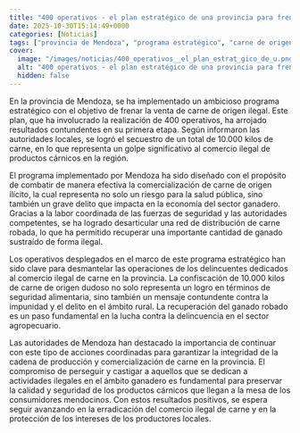 ```yaml
---
title: "400 operativos - el plan estratégico de una provincia para frenar la venta de carne de origen ilegal"
date: 2025-10-30T15:14:49+0000
categories: [Noticias]
tags: ["provincia de Mendoza", "programa estratégico", "carne de origen ilegal", "comercio ilegal", "seguridad alimentaria", "delito", "sector ganadero."]
cover:
  image: "/images/noticias/400_operativos__el_plan_estrat_gico_de_u.png"
  alt: "400 operativos - el plan estratégico de una provincia para frenar la venta de carne de origen ilegal"
  hidden: false
---
```


En la provincia de Mendoza, se ha implementado un ambicioso programa estratégico con el objetivo de frenar la venta de carne de origen ilegal. Este plan, que ha involucrado la realización de 400 operativos, ha arrojado resultados contundentes en su primera etapa. Según informaron las autoridades locales, se logró el secuestro de un total de 10.000 kilos de carne, en lo que representa un golpe significativo al comercio ilegal de productos cárnicos en la región.

El programa implementado por Mendoza ha sido diseñado con el propósito de combatir de manera efectiva la comercialización de carne de origen ilícito, la cual representa no solo un riesgo para la salud pública, sino también un grave delito que impacta en la economía del sector ganadero. Gracias a la labor coordinada de las fuerzas de seguridad y las autoridades competentes, se ha logrado desarticular una red de distribución de carne robada, lo que ha permitido recuperar una importante cantidad de ganado sustraído de forma ilegal.

Los operativos desplegados en el marco de este programa estratégico han sido clave para desmantelar las operaciones de los delincuentes dedicados al comercio ilegal de carne en la provincia. La confiscación de 10.000 kilos de carne de origen dudoso no solo representa un logro en términos de seguridad alimentaria, sino también un mensaje contundente contra la impunidad y el delito en el ámbito rural. La recuperación del ganado robado es un paso fundamental en la lucha contra la delincuencia en el sector agropecuario.

Las autoridades de Mendoza han destacado la importancia de continuar con este tipo de acciones coordinadas para garantizar la integridad de la cadena de producción y comercialización de carne en la provincia. El compromiso de perseguir y castigar a aquellos que se dedican a actividades ilegales en el ámbito ganadero es fundamental para preservar la calidad y seguridad de los productos cárnicos que llegan a la mesa de los consumidores mendocinos. Con estos resultados positivos, se espera seguir avanzando en la erradicación del comercio ilegal de carne y en la protección de los intereses de los productores locales.
